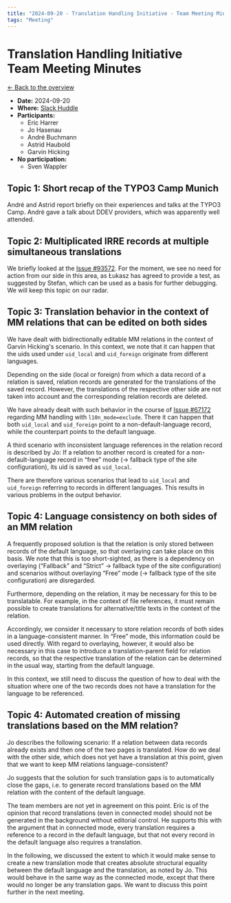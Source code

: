 ```yaml
---
title: "2024-09-20 - Translation Handling Initiative - Team Meeting Minutes"
tags: "Meeting"
---
```


# Translation Handling Initiative<br>Team Meeting Minutes

[← Back to the overview](https://notes.typo3.org/s/f3ae8fZSD)

- **Date:** 2024-09-20<br>
- **Where:** [Slack Huddle](https://app.slack.com/huddle/T024TUMLZ/C05D7UF1L8M)
- **Participants:**
    - Eric Harrer
    - Jo Hasenau
    - André Buchmann
    - Astrid Haubold
    - Garvin Hicking
- **No participation:**
    - Sven Wappler

## Topic 1: Short recap of the TYPO3 Camp Munich

André and Astrid report briefly on their experiences and talks at the TYPO3 Camp. André gave a talk about DDEV providers, which was apparently well attended.

## Topic 2: Multiplicated IRRE records at multiple simultaneous translations

We briefly looked at the [Issue #93572](https://forge.typo3.org/issues/93572). For the moment, we see no need for action from our side in this area, as Łukasz has agreed to provide a test, as suggested by Stefan, which can be used as a basis for further debugging. We will keep this topic on our radar.

## Topic 3: Translation behavior in the context of MM relations that can be edited on both sides

We have dealt with bidirectionally editable MM relations in the context of Garvin Hicking's scenario. In this context, we note that it can happen that the uids used under `uid_local` and `uid_foreign` originate from different languages.

Depending on the side (local or foreign) from which a data record of a relation is saved, relation records are generated for the translations of the saved record. However, the translations of the respective other side are not taken into account and the corresponding relation records are deleted.

We have already dealt with such behavior in the course of [Issue #67172](https://review.typo3.org/c/Packages/TYPO3.CMS/+/67172) regarding MM handling with `l10n_mode=exclude`. There it can happen that both `uid_local` and `uid_foreign` point to a non-default-language record, while the counterpart points to the default language.

A third scenario with inconsistent language references in the relation record is described by Jo: If a relation to another record is created for a non-default-language record in “free” mode (→ fallback type of the site configuration), its uid is saved as `uid_local`.

There are therefore various scenarios that lead to `uid_local` and `uid_foreign` referring to records in different languages. This results in various problems in the output behavior.

## Topic 4: Language consistency on both sides of an MM relation

A frequently proposed solution is that the relation is only stored between records of the default language, so that overlaying can take place on this basis. We note that this is too short-sighted, as there is a dependency on overlaying (“Fallback” and “Strict” → fallback type of the site configuration) and scenarios without overlaying “Free” mode (→ fallback type of the site configuration) are disregarded.

Furthermore, depending on the relation, it may be necessary for this to be translatable. For example, in the context of file references, it must remain possible to create translations for alternative/title texts in the context of the relation.

Accordingly, we consider it necessary to store relation records of both sides in a language-consistent manner. In “Free” mode, this information could be used directly. With regard to overlaying, however, it would also be necessary in this case to introduce a translation-parent field for relation records, so that the respective translation of the relation can be determined in the usual way, starting from the default language.

In this context, we still need to discuss the question of how to deal with the situation where one of the two records does not have a translation for the language to be referenced.


## Topic 4: Automated creation of missing translations based on the MM relation?

Jo describes the following scenario: If a relation between data records already exists and then one of the two pages is translated. How do we deal with the other side, which does not yet have a translation at this point, given that we want to keep MM relations language-consistent?

Jo suggests that the solution for such translation gaps is to automatically close the gaps, i.e. to generate record translations based on the MM relation with the content of the default language.

The team members are not yet in agreement on this point. Eric is of the opinion that record translations (even in connected mode) should not be generated in the background without editorial control. He supports this with the argument that in connected mode, every translation requires a reference to a record in the default language, but that not every record in the default language also requires a translation.

In the following, we discussed the extent to which it would make sense to create a new translation mode that creates absolute structural equality between the default language and the translation, as noted by Jo. This would behave in the same way as the connected mode, except that there would no longer be any translation gaps. We want to discuss this point further in the next meeting.